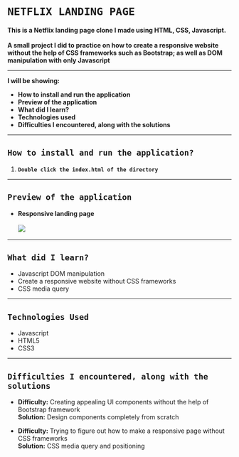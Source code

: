 # ``NETFLIX LANDING PAGE``
**This is a Netflix landing page clone I made using HTML, CSS, Javascript.**  <br />
  <br />
**A small project I did to practice on how to create a responsive website without the help of CSS frameworks such as Bootstrap; as well as DOM manipulation with only Javascript**
___
**I will be showing:**

+ **How to install and run the application**
+ **Preview of the application**
+ **What did I learn?**
+ **Technologies used**
+ **Difficulties I encountered, along with the solutions**

___
## ``How to install and run the application?``

1. **`Double click the index.html of the directory`**

___
## ``Preview of the application``

- **Responsive landing page**  <br />  <br />
![](https://github.com/MatthewSusanto/resource/blob/master/netflixClone/ezgif.com-crop.gif?r)  <br />
___

## ``What did I learn?``

- Javascript DOM manipulation
- Create a responsive website without CSS frameworks
- CSS media query

___
## ``Technologies Used``

- Javascript
- HTML5
- CSS3
___
## ``Difficulties I encountered, along with the solutions``

- **Difficulty:** Creating appealing UI components without the help of Bootstrap framework  <br />
**Solution:** Design components completely from scratch

- **Difficulty:** Trying to figure out how to make a responsive page without CSS frameworks  <br />
**Solution:** CSS media query and positioning
